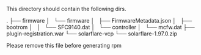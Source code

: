 This directory should contain the following dirs.

.
├── firmware
│   └── firmware
│       ├── FirmwareMetadata.json
│       ├── bootrom
│       │   └── SFC9140.dat
│       └── controller
│           └── mcfw.dat
├── plugin-registration.war
└── solarflare-vcp
    └── solarflare-1.97.0.zip


Please remove this file before generating rpm
